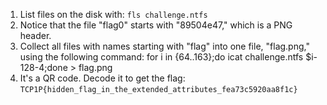 1. List files on the disk with: `fls challenge.ntfs`
2. Notice that the file "flag0" starts with "89504e47," which is a PNG header.
3. Collect all files with names starting with "flag" into one file, "flag.png," using the following command: for i in {64..163};do icat challenge.ntfs $i-128-4;done > flag.png
4. It's a QR code. Decode it to get the flag: `TCP1P{hidden_flag_in_the_extended_attributes_fea73c5920aa8f1c}`


